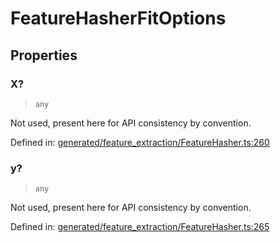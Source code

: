 # FeatureHasherFitOptions

## Properties

### X?

> `any`

Not used, present here for API consistency by convention.

Defined in:  [generated/feature\_extraction/FeatureHasher.ts:260](https://github.com/transitive-bullshit/scikit-learn-ts/blob/b59c1ff/packages/sklearn/src/generated/feature_extraction/FeatureHasher.ts#L260)

### y?

> `any`

Not used, present here for API consistency by convention.

Defined in:  [generated/feature\_extraction/FeatureHasher.ts:265](https://github.com/transitive-bullshit/scikit-learn-ts/blob/b59c1ff/packages/sklearn/src/generated/feature_extraction/FeatureHasher.ts#L265)
